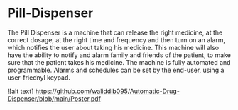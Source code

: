# Pill-Dispenser


The Pill Dispenser is a machine that can release the right medicine, at the correct dosage, at the right time and frequency and then turn on an alarm, which notifies the user about taking his medicine. This machine will also have the ability to notify and alarm family and friends of the patient, to make sure that the patient takes his medicine. The machine is fully automated and programmable. Alarms and schedules can be set by the end-user, using a user-friednyl keypad. 

![alt text] https://github.com/waliddib095/Automatic-Drug-Dispenser/blob/main/Poster.pdf

